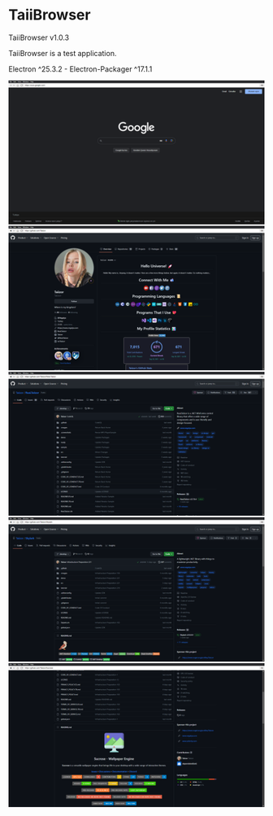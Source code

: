 # TaiiBrowser
  <p>TaiiBrowser v1.0.3</p>
  <p>TaiiBrowser is a test application.</p>
  <p>Electron ^25.3.2 - Electron-Packager ^17.1.1</p>
  <img src=".screenshots/UI_1.png" />
  <img src=".screenshots/UI_2.png" />
  <img src=".screenshots/UI_3.png" />
  <img src=".screenshots/UI_4.png" />
  <img src=".screenshots/UI_5.png" />